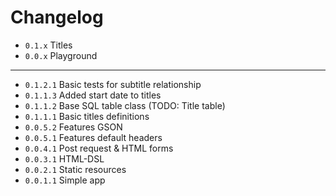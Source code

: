 # Changelog

- ``0.1.x`` Titles
- ``0.0.x`` Playground
---
- ``0.1.2.1`` Basic tests for subtitle relationship
- ``0.1.1.3`` Added start date to titles
- ``0.1.1.2`` Base SQL table class (TODO: Title table)
- ``0.1.1.1`` Basic titles definitions
- ``0.0.5.2`` Features GSON
- ``0.0.5.1`` Features default headers
- ``0.0.4.1`` Post request & HTML forms
- ``0.0.3.1`` HTML-DSL
- ``0.0.2.1`` Static resources
- ``0.0.1.1`` Simple app